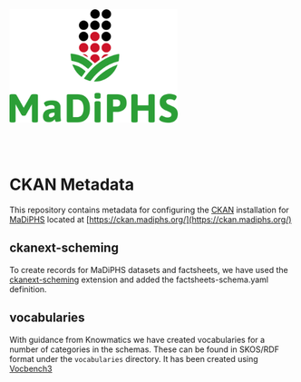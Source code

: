 <img src="images/MaDiPHS_logo.png" style="height: 200px; padding-bottom: 50px;"/>


# CKAN Metadata
This repository contains metadata for configuring the [CKAN](https://ckan.org/) installation 
for [MaDiPHS](https://madiphs.org) located at [https://ckan.madiphs.org/](https://ckan.madiphs.org/)

## ckanext-scheming
To create records for MaDiPHS datasets and factsheets, we have used the [ckanext-scheming](https://github.com/ckan/ckanext-scheming) 
extension and added the factsheets-schema.yaml definition. 


## vocabularies
With guidance from Knowmatics we have created vocabularies for a number of categories in the schemas. These can be found in SKOS/RDF format under the `vocabularies` directory. It has been created using [Vocbench3](https://bitbucket.org/art-uniroma2/vocbench3/src/master/)
